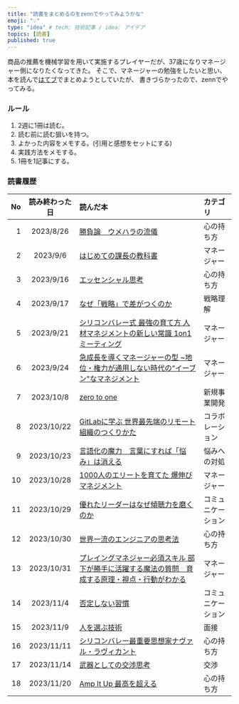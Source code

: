 ```yaml
---
title: "読書をまとめるのをzennでやってみようかな"
emoji: "💡"
type: "idea" # tech: 技術記事 / idea: アイデア
topics: [読書]
published: true
---
```


商品の推薦を機械学習を用いて実施するプレイヤーだが、37歳になりマネージャー側になりたくなってきた。
そこで、マネージャーの勉強をしたいと思い、本を読んで[はてブ](https://raishi12.hatenablog.com/)でまとめようとしていたが、
書きづらかったので、zennでやってみる。

### ルール
1. 2週に1冊は読む。
2. 読む前に読む狙いを持つ。
3. よかった内容をメモする。(引用と感想をセットにする)
4. 実践方法をメモする。
5. 1冊を1記事にする。

### 読書履歴
|No|読み終わった日|読んだ本|カテゴリ|
|--:|:--:|:--|:--|
|1|2023/8/26|[勝負論　ウメハラの流儀](https://zenn.dev/raishi12/articles/0f14f52cee6d89)|心の持ち方|
|2|2023/9/6|[はじめての課長の教科書](https://zenn.dev/raishi12/articles/ec65d1a9562613)|マネージャー|
|3|2023/9/16|[エッセンシャル思考](https://zenn.dev/raishi12/articles/afd84a43bb2dd9)|心の持ち方|
|4|2023/9/17|[なぜ「戦略」で差がつくのか](https://zenn.dev/raishi12/articles/3bf03dee0ece7f)|戦略理解|
|5|2023/9/21|[シリコンバレー式 最強の育て方 人材マネジメントの新しい常識 1on1ミーティング](https://zenn.dev/raishi12/articles/3fe1a5c1050963)|マネージャー|
|6|2023/9/24|[急成長を導くマネージャーの型 ~地位・権力が通用しない時代の“イーブン"なマネジメント](https://zenn.dev/raishi12/articles/4e8a9ff3a5e03f)|マネージャー|
|7|2023/10/8|[zero to one](https://zenn.dev/raishi12/articles/15c85361b7ebfd)|新規事業開発|
|8|2023/10/22|[GitLabに学ぶ 世界最先端のリモート組織のつくりかた](https://zenn.dev/raishi12/articles/17ed3e0e35787d)|コラボレーション|
|9|2023/10/23|[言語化の魔力　言葉にすれば「悩み」は消える](https://zenn.dev/raishi12/articles/42a9f1c79f7374)|悩みへの対処|
|10|2023/10/28|[1000人のエリートを育てた 爆伸びマネジメント](https://zenn.dev/raishi12/articles/1680193eed4c08)|マネージャー|
|11|2023/10/29|[優れたリーダーはなぜ傾聴力を磨くのか](https://zenn.dev/raishi12/articles/bbcc9f6cf70601)|コミュニケーション|
|12|2023/10/30|[世界一流のエンジニアの思考法](https://zenn.dev/raishi12/articles/e2a96581982cbf)|心の持ち方|
|13|2023/10/31|[プレイングマネジャー必須スキル 部下が勝手に活躍する魔法の質問　育成する原理・視点・行動がわかる](https://zenn.dev/raishi12/articles/2b56b17100e06d)|マネージャー|
|14|2023/11/4|[否定しない習慣](https://zenn.dev/raishi12/articles/2fcf515a1f6c48)|コミュニケーション|
|15|2023/11/9|[人を選ぶ技術](https://zenn.dev/raishi12/articles/4b940f9cd4e01d)|面接|
|16|2023/11/11|[シリコンバレー最重要思想家ナヴァル・ラヴィカント](https://zenn.dev/raishi12/articles/9a5febb469500b)|心の持ち方|
|17|2023/11/14|[武器としての交渉思考](https://zenn.dev/raishi12/articles/44ead60a8a97ea)|交渉|
|18|2023/11/20|[Amp It Up 最高を超える](https://zenn.dev/raishi12/articles/78c94dc6c0757e)|心の持ち方|



